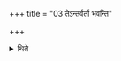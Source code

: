 +++
title = "03 तेऽन्तर्वर्ता भवन्ति"

+++

<details><summary>थिते</summary>

तेऽन्तर्वर्ता भवन्ति ३
</details>
